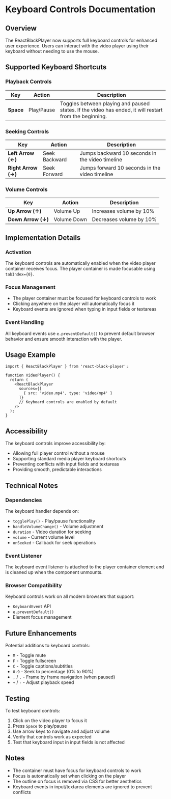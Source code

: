 # Keyboard Controls Documentation

## Overview
The ReactBlackPlayer now supports full keyboard controls for enhanced user experience. Users can interact with the video player using their keyboard without needing to use the mouse.

## Supported Keyboard Shortcuts

### Playback Controls
| Key | Action | Description |
|-----|--------|-------------|
| **Space** | Play/Pause | Toggles between playing and paused states. If the video has ended, it will restart from the beginning. |

### Seeking Controls
| Key | Action | Description |
|-----|--------|-------------|
| **Left Arrow (←)** | Seek Backward | Jumps backward 10 seconds in the video timeline |
| **Right Arrow (→)** | Seek Forward | Jumps forward 10 seconds in the video timeline |

### Volume Controls
| Key | Action | Description |
|-----|--------|-------------|
| **Up Arrow (↑)** | Volume Up | Increases volume by 10% |
| **Down Arrow (↓)** | Volume Down | Decreases volume by 10% |

## Implementation Details

### Activation
The keyboard controls are automatically enabled when the video player container receives focus. The player container is made focusable using `tabIndex={0}`.

### Focus Management
- The player container must be focused for keyboard controls to work
- Clicking anywhere on the player will automatically focus it
- Keyboard events are ignored when typing in input fields or textareas

### Event Handling
All keyboard events use `e.preventDefault()` to prevent default browser behavior and ensure smooth interaction with the player.

## Usage Example

```tsx
import { ReactBlackPlayer } from 'react-black-player';

function VideoPlayer() {
  return (
    <ReactBlackPlayer
      sources={[
        { src: 'video.mp4', type: 'video/mp4' }
      ]}
      // Keyboard controls are enabled by default
    />
  );
}
```

## Accessibility

The keyboard controls improve accessibility by:
- Allowing full player control without a mouse
- Supporting standard media player keyboard shortcuts
- Preventing conflicts with input fields and textareas
- Providing smooth, predictable interactions

## Technical Notes

### Dependencies
The keyboard handler depends on:
- `togglePlay()` - Play/pause functionality
- `handleVolumeChange()` - Volume adjustment
- `duration` - Video duration for seeking
- `volume` - Current volume level
- `onSeeked` - Callback for seek operations

### Event Listener
The keyboard event listener is attached to the player container element and is cleaned up when the component unmounts.

### Browser Compatibility
Keyboard controls work on all modern browsers that support:
- `KeyboardEvent` API
- `e.preventDefault()`
- Element focus management

## Future Enhancements

Potential additions to keyboard controls:
- `M` - Toggle mute
- `F` - Toggle fullscreen
- `C` - Toggle captions/subtitles
- `0-9` - Seek to percentage (0% to 90%)
- `,` / `.` - Frame by frame navigation (when paused)
- `+` / `-` - Adjust playback speed

## Testing

To test keyboard controls:
1. Click on the video player to focus it
2. Press `Space` to play/pause
3. Use arrow keys to navigate and adjust volume
4. Verify that controls work as expected
5. Test that keyboard input in input fields is not affected

## Notes

- The container must have focus for keyboard controls to work
- Focus is automatically set when clicking on the player
- The outline on focus is removed via CSS for better aesthetics
- Keyboard events in input/textarea elements are ignored to prevent conflicts
